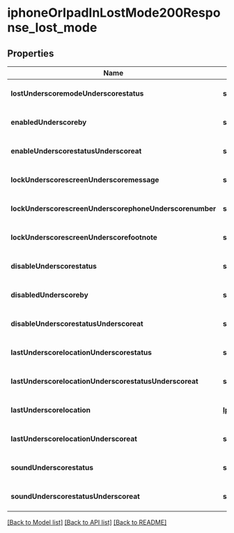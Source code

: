 # iphoneOrIpadInLostMode200Response_lost_mode

## Properties
Name | Type | Description | Notes
------------ | ------------- | ------------- | -------------
**lostUnderscoremodeUnderscorestatus** | **string** |  | [optional] [default to null]
**enabledUnderscoreby** | **string** |  | [optional] [default to null]
**enableUnderscorestatusUnderscoreat** | **string** |  | [optional] [default to null]
**lockUnderscorescreenUnderscoremessage** | **string** |  | [optional] [default to null]
**lockUnderscorescreenUnderscorephoneUnderscorenumber** | **string** |  | [optional] [default to null]
**lockUnderscorescreenUnderscorefootnote** | **string** |  | [optional] [default to null]
**disableUnderscorestatus** | **string** |  | [optional] [default to null]
**disabledUnderscoreby** | **string** |  | [optional] [default to null]
**disableUnderscorestatusUnderscoreat** | **string** |  | [optional] [default to null]
**lastUnderscorelocationUnderscorestatus** | **string** |  | [optional] [default to null]
**lastUnderscorelocationUnderscorestatusUnderscoreat** | **string** |  | [optional] [default to null]
**lastUnderscorelocation** | [**IphoneOrIpadInLostMode200ResponseLostModeLastLocation**](IphoneOrIpadInLostMode200ResponseLostModeLastLocation.md) |  | [optional] [default to null]
**lastUnderscorelocationUnderscoreat** | **string** |  | [optional] [default to null]
**soundUnderscorestatus** | **string** |  | [optional] [default to null]
**soundUnderscorestatusUnderscoreat** | **string** |  | [optional] [default to null]

[[Back to Model list]](../README.md#documentation-for-models) [[Back to API list]](../README.md#documentation-for-api-endpoints) [[Back to README]](../README.md)


